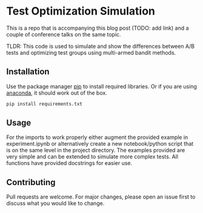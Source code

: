 # Test Optimization Simulation

This is a repo that is accompanying this blog post (TODO: add link) and a couple of conference talks on the same topic.

TLDR: This code is used to simulate and show the differences between A/B tests and optimizing test groups using multi-armed bandit methods.

## Installation

Use the package manager [pip](https://pip.pypa.io/en/stable/) to install required libraries.
Or if you are using [anaconda](https://www.anaconda.com/), it should work out of the box.

```bash
pip install requirements.txt
```

## Usage

For the imports to work properly either augment the provided example in experiment.ipynb or alternatively create a new notebook/python script that is on the same level in the project directory. The examples provided are very simple and can be extended to simulate more complex tests. All functions have provided docstrings for easier use.

## Contributing
Pull requests are welcome. For major changes, please open an issue first to discuss what you would like to change.
